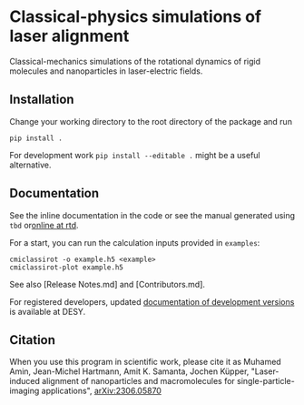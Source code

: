 # Classical-physics simulations of laser alignment

Classical-mechanics simulations of the rotational dynamics of rigid molecules
and nanoparticles in laser-electric fields.


## Installation

Change your working directory to the root directory of the package and run
```
pip install .
```

For development work `pip install --editable .` might be a useful alternative.


## Documentation

See the inline documentation in the code or see the manual generated using `tbd`
or[online at rtd](https://classirot.readthedocs.org).

For a start, you can run the calculation inputs provided in `examples`:
```
cmiclassirot -o example.h5 <example>
cmiclassirot-plot example.h5
```

See also [Release Notes.md] and [Contributors.md].

For registered developers, updated [documentation of development
versions](https://cmi.pages.desy.de/internal/software/cmiclassirot) is available
at DESY.


## Citation

When you use this program in scientific work, please cite it as Muhamed Amin,
Jean-Michel Hartmann, Amit K. Samanta, Jochen Küpper, "Laser-induced alignment
of nanoparticles and macromolecules for single-particle-imaging applications",
[arXiv:2306.05870](https://arxiv.org/abs/2306.05870)




<!-- Put Emacs local variables into HTML comment
Local Variables:
coding: utf-8
fill-column: 80
End:
-->
